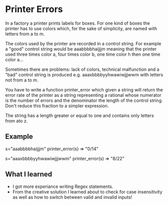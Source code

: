 # Printer Errors
In a factory a printer prints labels for boxes. For one kind of boxes the printer has to use colors which, for the sake of simplicity, are named with letters from a to m.

The colors used by the printer are recorded in a control string. For example a "good" control string would be aaabbbbhaijjjm meaning that the printer used three times color a, four times color b, one time color h then one time color a...

Sometimes there are problems: lack of colors, technical malfunction and a "bad" control string is produced e.g. aaaxbbbbyyhwawiwjjjwwm with letters not from a to m.

You have to write a function printer_error which given a string will return the error rate of the printer as a string representing a rational whose numerator is the number of errors and the denominator the length of the control string. Don't reduce this fraction to a simpler expression.

The string has a length greater or equal to one and contains only letters from ato z.

## Example
s="aaabbbbhaijjjm"
printer_error(s) => "0/14"

s="aaaxbbbbyyhwawiwjjjwwm"
printer_error(s) => "8/22"

## What I learned
- I got more experiance writing Regex statements. 
- From the creative solution I learned about to check for case insensitivity as well as how to switch between valid and invalid inputs!